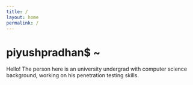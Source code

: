 ```yaml
---
title: /
layout: home
permalink: /
---
```


# piyushpradhan$ ~

Hello! The person here is an university undergrad with computer science background, working on his penetration testing skills.
